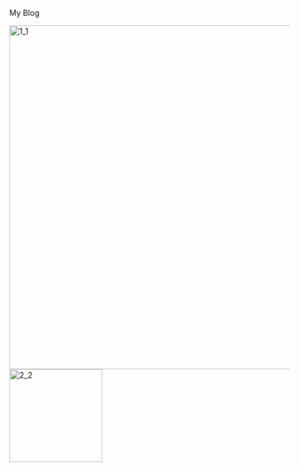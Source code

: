 My Blog

<img width="618" alt="1_1" src="https://github.com/biro224/Blog/assets/103885795/24e041ea-409e-4521-a20b-a82b5e54b7ec">

<img width="167" alt="2_2" src="https://github.com/biro224/Blog/assets/103885795/d64e8ccd-114c-49f0-b90b-e187fecf8dd0">
